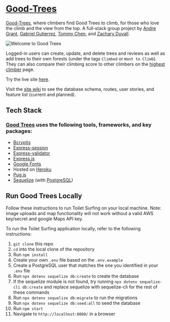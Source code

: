 # [Good-Trees](https://goodtrees.herokuapp.com/)

[Good-Trees](https://goodtrees.herokuapp.com/), where climbers find Good Trees to climb, for those who love the climb and the view from the top. A full-stack group project by [Andre Grant](https://github.com/IamDgrant), [Gabriel Gutierrez](https://github.com/OptimumMars), [Tommy Chen](https://github.com/btcblade), and [Zachary Duvall](https://github.com/zduvall).

![Welcome to Good Trees](https://good-trees.s3-us-west-1.amazonaws.com/GoodTrees-preview.png)

Logged-in users can create, update, and delete trees and reviews as well as add trees to their own forests (under the tags `Climbed` or `Want to Climb`). They can also compare their climbing score to other climbers on the [highest climber](https://goodtrees.herokuapp.com/highest-climbers) page.

Try the live site [here](https://goodtrees.herokuapp.com/).

Visit the [site wiki](https://github.com/zduvall/GoodTrees/wiki) to see the database schema, routes, user stories, and feature list (current and planned).

## Tech Stack

### [Good Trees](https://goodtrees.herokuapp.com/) uses the following tools, frameworks, and key packages:

- [Bcryptjs](https://www.npmjs.com/package/bcrypt)
- [Express-session](https://www.npmjs.com/package/express-session)
- [Express-validator](https://express-validator.github.io/docs/)
- [Express.js](https://expressjs.com/)
- [Google Fonts](https://fonts.google.com/)
- Hosted on [Heroku](https://dashboard.heroku.com/)
- [Pug.js](https://pugjs.org/api/getting-started.html)
- [Sequelize](https://sequelize.org/) (with [PostgreSQL](https://www.postgresql.org/))

## Run Good Trees Locally

Follow these instructions to run Toilet Surfing on your local machine. Note: image uploads and map functionality will not work without a valid AWS key/secret and google Maps API key.

To run the Toilet Surfing application locally, refer to the following instructions:

1. `git clone` this repo
2. `cd` into the local clone of the repository
3. Run `npm install`
4. Create your own `.env` file based on the `.env.example`
5. Create a PostgreSQL user that matches the one you identified in your `.env` file
6. Run `npx dotenv sequelize db:create` to create the database
7. If the sequelize module is not found, try running `npx dotenv sequelize-cli db:create` and replace sequelize with sequelize-cli for the rest of these commands
8. Run `npx dotenv sequelize db:migrate` to run the migrations
9. Run `npx dotenv sequelize db:seed:all` to seed the database
10. Run `npm start`
11. Navigate to `http://localhost:8080/` in a browser
